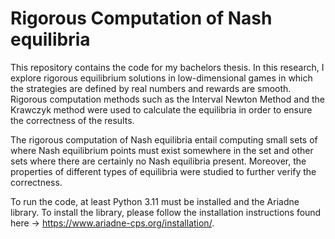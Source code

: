 # Rigorous Computation of Nash equilibria
This repository contains the code for my bachelors thesis. In this research, I explore rigorous equilibrium solutions in low-dimensional games in which the strategies are defined by real numbers and rewards are smooth. Rigorous computation methods such as the Interval Newton Method and the Krawczyk method were used to calculate the equilibria in order to ensure the correctness of the results. 

The rigorous computation of Nash equilibria entail computing small sets of where Nash equilibrium points must exist somewhere in the set and other sets where there are certainly no Nash equilibria present. Moreover, the properties of different types of equilibria were studied to further verify the correctness.

To run the code, at least Python 3.11 must be installed and the Ariadne library. To install the library, please follow the installation instructions found here -> https://www.ariadne-cps.org/installation/.
